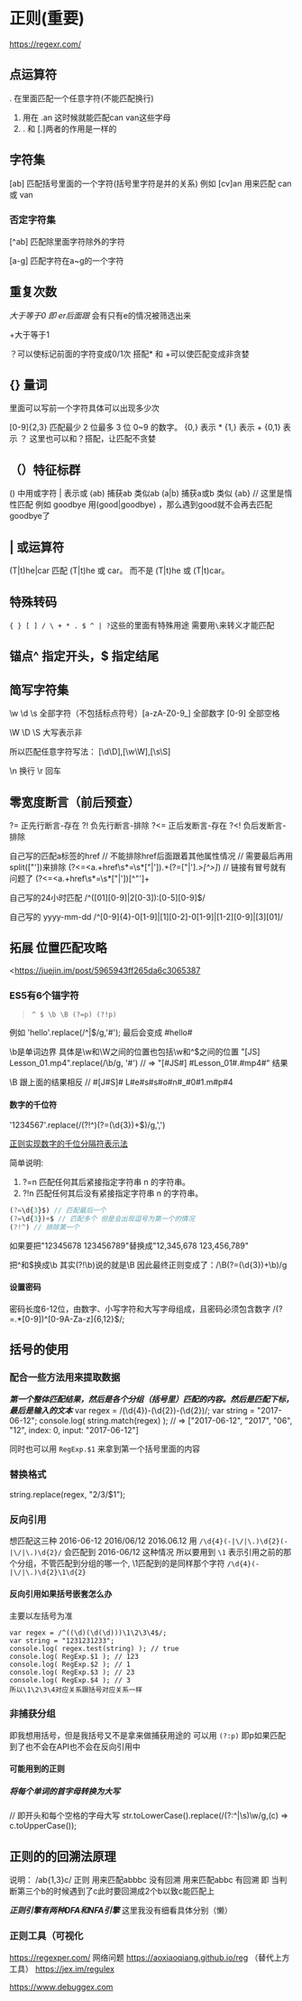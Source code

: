 # 正则(重要)

<https://regexr.com/>

## 点运算符

. 在里面匹配一个任意字符(不能匹配换行)

1. 用在 .an 这时候就能匹配can van这些字母
2. \. 和 [.]两者的作用是一样的

## 字符集

[ab] 匹配括号里面的一个字符(括号里字符是并的关系)
例如 [cv]an 用来匹配 can 或 van

### 否定字符集

[^ab] 匹配除里面字符除外的字符

[a-g] 匹配字符在a~g的一个字符

## 重复次数

*大于等于0
即 er后面跟* 会有只有e的情况被筛选出来

+大于等于1

？可以使标记前面的字符变成0/1次
搭配* 和 +可以使匹配变成非贪婪

## {} 量词

里面可以写前一个字符具体可以出现多少次

[0-9]{2,3} 匹配最少 2 位最多 3 位 0~9 的数字。
{0,} 表示 *
{1,} 表示 +
{0,1} 表示 ？
这里也可以和？搭配，让匹配不贪婪

## （）特征标群

() 中用或字符 | 表示或
(ab) 捕获ab 类似ab
(a|b) 捕获a或b 类似 {ab} // 这里是惰性匹配
例如 goodbye 用(good|goodbye) ，那么遇到good就不会再去匹配goodbye了

## | 或运算符

(T|t)he|car 匹配 (T|t)he 或 car。
而不是 (T|t)he 或 (T|t)car。

## 特殊转码

`{ } [ ] / \ + * . $ ^ | ?`这些的里面有特殊用途 需要用`\`来转义才能匹配

## 锚点^ 指定开头，$ 指定结尾

## 简写字符集

\w \d \s
全部字符（不包括标点符号）[a-zA-Z0-9_]
全部数字 [0-9]
全部空格

\W \D \S
大写表示非

所以匹配任意字符写法： [\d\D],[\w\W],[\s\S]

\n 换行
\r 回车

## 零宽度断言（前后预查）

?= 正先行断言-存在
?! 负先行断言-排除
?<= 正后发断言-存在
?<! 负后发断言-排除

自己写的匹配a标签的href
// 不能排除href后面跟着其他属性情况
// 需要最后再用split(\["']\)来排除
(?<=\<a.+href\s*=\s*["|']).+(?=["|'].*>[^>]*</a>)
// 链接有冒号就有问题了
(?<=\<a.+href\s*=\s*["|'])[^"']+

自己写的24小时匹配
/^([01][0-9]|2[0-3]):[0-5][0-9]$/

自己写的 yyyy-mm-dd
/^[0-9]{4}-0[1-9]|[1][0-2]-0[1-9]|[1-2][0-9]|[3][01]/

## 拓展 位置匹配攻略

<<https://juejin.im/post/5965943ff265da6c3065387>

### ES5有6个锚字符

> `^ $ \b \B (?=p) (?!p)`

例如 'hello'.replace(/^|$/g,'#');
最后会变成 #hello#

\b是单词边界 具体是\w和\W之间的位置也包括\w和^$之间的位置
"[JS] Lesson_01.mp4".replace(/\b/g, '#')
// => "[#JS#] #Lesson_01#.#mp4#" 结果

\B 跟上面的结果相反
// #[J#S]# L#e#s#s#o#n#_#0#1.m#p#4

#### 数字的千位符

'1234567'.replace(/(?!^)(?=(\d{3})+$)/g,',')

[正则实现数字的千位分隔符表示法](https://www.cnblogs.com/yalong/p/15183715.html)

简单说明:

1. ?=n 匹配任何其后紧接指定字符串 n 的字符串。
2. ?!n 匹配任何其后没有紧接指定字符串 n 的字符串。

```js
(?=\d{3}$) // 匹配最后一个
(?=\d{3})+$ // 匹配多个 但是会出现逗号为第一个的情况
(?!^) // 排除第一个
```

如果要把"12345678 123456789"替换成"12,345,678 123,456,789"

把^和$换成\b   其实(?!\b)说的就是\B
因此最终正则变成了：/\B(?=(\d{3})+\b)/g

#### 设置密码

密码长度6-12位，由数字、小写字符和大写字母组成，且密码必须包含数字
/(?=.*[0-9])^[0-9A-Za-z]{6,12}$/;

## 括号的使用

### 配合一些方法用来提取数据

***第一个整体匹配结果，然后是各个分组（括号里）匹配的内容。然后是匹配下标，最后是输入的文本***
var regex = /(\d{4})-(\d{2})-(\d{2})/;
var string = "2017-06-12";
console.log( string.match(regex) );
// => ["2017-06-12", "2017", "06", "12", index: 0, input: "2017-06-12"]

同时也可以用 `RegExp.$1` 来拿到第一个括号里面的内容

### 替换格式

string.replace(regex, "$2/$3/$1");

### 反向引用

想匹配这三种
2016-06-12
2016/06/12
2016.06.12
用 `/\d{4}(-|\/|\.)\d{2}(-|\/|\.)\d{2}/` 会匹配到 2016-06/12 这种情况
所以要用到 `\1` 表示引用之前的那个分组，不管匹配到分组的哪一个, \1匹配到的是同样那个字符
`/\d{4}(-|\/|\.)\d{2}\1\d{2}`

#### 反向引用如果括号嵌套怎么办

主要以左括号为准

``` // 第一个括号是一直到最后  第二个括号是就一个d 第三个括号是两个d 最后一个是一个d
var regex = /^((\d)(\d(\d)))\1\2\3\4$/;
var string = "1231231233";
console.log( regex.test(string) ); // true
console.log( RegExp.$1 ); // 123
console.log( RegExp.$2 ); // 1
console.log( RegExp.$3 ); // 23
console.log( RegExp.$4 ); // 3
所以\1\2\3\4对应关系跟括号对应关系一样
```

### 非捕获分组

即我想用括号，但是我括号又不是拿来做捕获用途的 可以用 `(?:p)` 即p如果匹配到了也不会在API也不会在反向引用中

#### 可能用到的正则

##### 将每个单词的首字母转换为大写

// 即开头和每个空格的字母大写
str.toLowerCase().replace(/(?:^|\s)\w/g,(c) => c.toUpperCase());

## 正则的的回溯法原理

说明： /ab{1,3}c/ 正则
用来匹配abbbc 没有回溯
用来匹配abbc 有回溯 即 当判断第三个b的时候遇到了c此时要回溯成2个b以致c能匹配上

***正则引擎有两种DFA和NFA引擎***
这里我没有细看具体分别（懒）

### 正则工具（可视化

<https://regexper.com/>  网络问题
<https://aoxiaoqiang.github.io/reg> （替代上方工具）
<https://jex.im/regulex>

<https://www.debuggex.com>
